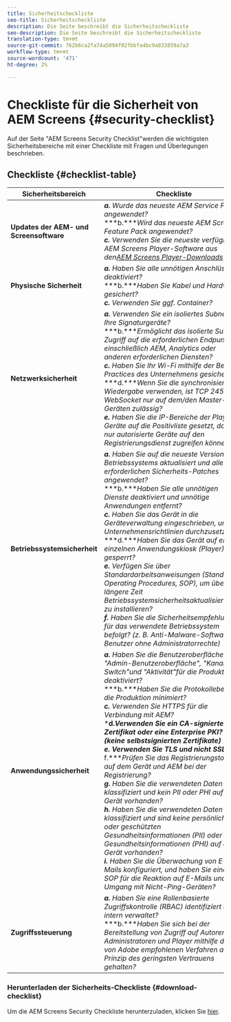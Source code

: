 ```yaml
---
title: Sicherheitscheckliste
seo-title: Sicherheitscheckliste
description: Die Seite beschreibt die Sicherheitscheckliste
seo-description: Die Seite beschreibt die Sicherheitscheckliste
translation-type: tm+mt
source-git-commit: 762b6ca2fa74a5094f02fbbfa4bc9a833859a7a3
workflow-type: tm+mt
source-wordcount: '471'
ht-degree: 2%

---
```



# Checkliste für die Sicherheit von AEM Screens  {#security-checklist}

Auf der Seite &quot;AEM Screens Security Checklist&quot;werden die wichtigsten Sicherheitsbereiche mit einer Checkliste mit Fragen und Überlegungen beschrieben.

## Checkliste {#checklist-table}

| **Sicherheitsbereich** | **Checkliste** | **Ja/Nein/NA** |
|---|---|---|
| **Updates der AEM- und Screensoftware** | ***a.*** *Wurde das neueste AEM Service Pack angewendet?* <br>***b.****Wird das neueste AEM Screens Feature Pack angewendet?*<br>***c.*** *Verwenden Sie die neueste verfügbare AEM Screens Player-Software aus den[AEM Screens Player-Downloads](https://download.macromedia.com/screens/)?* |
| **Physische Sicherheit** | ***a.*** *Haben Sie alle unnötigen Anschlüsse deaktiviert?* <br>***b.****Haben Sie Kabel und Hardware gesichert?*<br>***c.*** *Verwenden Sie ggf. Container?* |
| **Netzwerksicherheit** | ***a.*** *Verwenden Sie ein isoliertes Subnetz für Ihre Signaturgeräte?* <br>***b.****Ermöglicht das isolierte Subnetz Zugriff auf die erforderlichen Endpunkte, einschließlich AEM, Analytics oder anderen erforderlichen Diensten?*<br>***c.*** *Haben Sie Ihr Wi-Fi mithilfe der Best Practices des Unternehmens gesichert?* <br>***d.****Wenn Sie die synchronisierte Wiedergabe verwenden, ist TCP 24503 für WebSocket nur auf dem/den Master-Geräten zulässig?*<br>***e.*** *Haben Sie die IP-Bereiche der Player-Geräte auf die Positivliste gesetzt, damit nur autorisierte Geräte auf den Registrierungsdienst zugreifen können?* |
| **Betriebssystemsicherheit** | ***a.*** *Haben Sie auf die neueste Version des Betriebssystems aktualisiert und alle erforderlichen Sicherheits-Patches angewendet?* <br>***b.****Haben Sie alle unnötigen Dienste deaktiviert und unnötige Anwendungen entfernt?*<br>***c.*** *Haben Sie das Gerät in die Geräteverwaltung eingeschrieben, um Unternehmensrichtlinien durchzusetzen?* <br>***d.****Haben Sie das Gerät auf einen einzelnen Anwendungskiosk (Player) gesperrt?*<br>***e.*** *Verfügen Sie über Standardarbeitsanweisungen (Standard Operating Procedures, SOP), um über längere Zeit Betriebssystemsicherheitsaktualisierungen zu installieren?*<br> ***f.*** *Haben Sie die Sicherheitsempfehlungen für das verwendete Betriebssystem befolgt? (z. B. Anti-Malware-Software, Benutzer ohne Administratorrechte)* |
| **Anwendungssicherheit** | ***a.*** *Haben Sie die Benutzeroberfläche &quot;Admin-Benutzeroberfläche&quot;, &quot;Kanal-Switch&quot;und &quot;Aktivität&quot;für die Produktion deaktiviert?* <br>***b.****Haben Sie die Protokollebene für die Produktion minimiert?*<br>***c.*** *Verwenden Sie HTTPS für die Verbindung mit AEM?* <br>***d.****Verwenden Sie ein CA-signiertes Zertifikat oder eine Enterprise PKI? (keine selbstsignierten Zertifikate)*<br>***e.**** Verwenden Sie TLS und nicht SSL v3?*<br>*** f.****Prüfen Sie das Registrierungstoken auf dem Gerät und AEM bei der Registrierung?*<br> ***g.*** *Haben Sie die verwendeten Daten klassifiziert und kein PII oder PHI auf dem Gerät vorhanden?*<br> ***h.*** *Haben Sie die verwendeten Daten klassifiziert und sind keine persönlichen oder geschützten Gesundheitsinformationen (PII) oder Gesundheitsinformationen (PHI) auf dem Gerät vorhanden?*<br> ***i.*** *Haben Sie die Überwachung von E-Mails konfiguriert, und haben Sie einen SOP für die Reaktion auf E-Mails und den Umgang mit Nicht-Ping-Geräten?* |
| **Zugriffssteuerung** | ***a.*** *Haben Sie eine Rollenbasierte Zugriffskontrolle (RBAC) identifiziert und intern verwaltet?* <br>***b.****Haben Sie sich bei der Bereitstellung von Zugriff auf Autoren, Administratoren und Player mithilfe der von Adobe empfohlenen Verfahren an das Prinzip des geringsten Vertrauens gehalten?* |

### Herunterladen der Sicherheits-Checkliste {#download-checklist}

Um die AEM Screens Security Checkliste herunterzuladen, klicken Sie [hier](/help/user-guide/assets/AEM-Screens-Security-Checklist.pdf).




